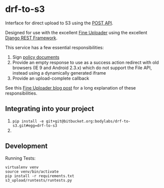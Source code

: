 drf-to-s3
=========

Interface for direct upload to S3 using the [POST API][].

Designed for use with the excellent [Fine Uploader][]
using the excellent [Django REST Framework][].

This service has a few essential responsibilities:

 1. Sign [policy documents][]
 2. Provide an empty response to use as a success action redirect
    with old browsers (IE 9 and Android 2.3.x) which do not support
    the File API, instead using a dynamically generated iframe
 3. Provide an upload-complete callback

See this [Fine Uploader blog post][] for a long explanation of
these responsibilities.

Integrating into your project
-----------------------------

1. `pip install -e git+git@bitbucket.org:bodylabs/drf-to-s3.git#egg=drf-to-s3`
2. 

Development
-----------

Running Tests:

    virtualenv venv
    source venv/bin/activate
    pip install -r requirements.txt
    s3_upload/runtests/runtests.py

[Django REST Framework]: http://django-rest-framework.org/
[Fine Uploader]: http://fineuploader.com/
[POST API]: http://docs.aws.amazon.com/AmazonS3/latest/dev/HTTPPOSTForms.html
[policy documents]: http://docs.aws.amazon.com/AmazonS3/latest/dev/HTTPPOSTForms.html#HTTPPOSTConstructPolicy
[Fine Uploader blog post]: http://blog.fineuploader.com/2013/08/16/fine-uploader-s3-upload-directly-to-amazon-s3-from-your-browser/
